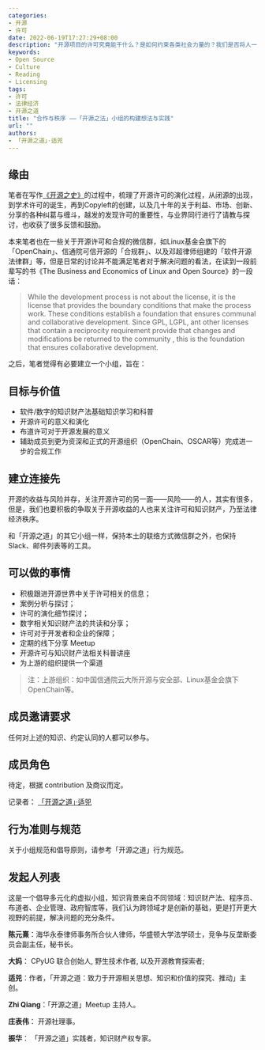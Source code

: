 ```yaml
---
categories:
- 开源
- 许可
date: 2022-06-19T17:27:29+08:00
description: "开源项目的许可究竟能干什么？是如何约束各类社会力量的？我们是否将人一律想成遵守许可的，是决定我们如何做事的，开源的世界很大，大到需要各类人才来共同铸就，为迎接更多的开源人才，我们打算从法理和科普的意义出发，来做一个推动开源许可的小组。做别人还没有做的事情。"
keywords:
- Open Source
- Culture
- Reading
- Licensing
tags:
- 许可
- 法律经济
- 开源之道
title: "合作与秩序 ——「开源之法」小组的构建想法与实践"
url: ""
authors:
- 「开源之道」·适兕
---
```

## 缘由

笔者在写作[《开源之史》](.)的过程中，梳理了开源许可的演化过程，从闭源的出现，到学术许可的诞生，再到Copyleft的创建，以及几十年的关于利益、市场、创新、分享的各种纠葛与缠斗，越发的发现许可的重要性，与业界同行进行了请教与探讨，也收获了很多反馈和鼓励。

本来笔者也在一些关于开源许可和合规的微信群，如Linux基金会旗下的「OpenChain」、信通院可信开源的「合规群」、以及邓超律师组建的「软件开源法律群」等，但是日常的讨论并不能满足笔者对于解决问题的看法，在读到一段前辈写的书《The Business and Economics of Linux and Open Source》的一段话：

> While the development process is not about the license, it is the license that provides the boundary conditions that make the process work. These conditions establish a foundation that ensures communal and collaborative development. Since GPL, LGPL, ant other licenses that contain a reciprocity requirement provide that changes and modifications be returned to the community , this is the foundation that ensures collaborative development.

之后，笔者觉得有必要建立一个小组，旨在：

## 目标与价值

* 软件/数字的知识财产法基础知识学习和科普
* 开源许可的意义和演化
* 布道许可对于开源发展的意义
* 辅助成员到更为资深和正式的开源组织（OpenChain、OSCAR等）完成进一步的合规工作

## 建立连接先

开源的收益与风险并存，关注开源许可的另一面——风险——的人，其实有很多，但是，我们也要积极的争取关于开源收益的人也来关注许可和知识财产，乃至法律经济秩序。

和「开源之道」的其它小组一样，保持本土的联络方式微信群之外，也保持Slack、邮件列表等的工具。

## 可以做的事情

*  积极跟进开源世界中关于许可相关的信息；
*  案例分析与探讨；
*  许可的演化细节探讨；
*  数字相关知识财产法的共读和分享；
*  许可对于开发者和企业的保障；
*  定期的线下分享 Meetup
*  开源许可与知识财产法相关科普讲座
*  为上游的组织提供一个渠道

> 注：上游组织：如中国信通院云大所开源与安全部、Linux基金会旗下OpenChain等。

## 成员邀请要求

任何对上述的知识、约定认同的人都可以参与。

## 成员角色

待定，根据 contribution 及商议而定。

记录者： [「开源之道」·适兕](all_about_kuosi/)



## 行为准则与规范

关于小组规范和倡导原则，请参考「开源之道」行为规范。

## 发起人列表

这是一个倡导多元化的虚拟小组，知识背景来自不同领域：知识财产法、程序员、布道者、企业管理、政府智库等，我们认为跨领域才是创新的基础，更是打开更大视野的前提，解决问题的充分条件。

**陈元熹**：海华永泰律师事务所合伙人律师，华盛顿大学法学硕士，竞争与反垄断委员会副主任，秘书长。

**大妈**： CPyUG 联合创始人, 野生技术作者, 以及开源教育探索者;

**适兕**：作者，「开源之道：致力于开源相关思想、知识和价值的探究、推动」主创。

**Zhi Qiang**：「开源之道」Meetup 主持人。

**庄表伟**： 开源社理事。

**振华**： 「开源之道」实践者，知识财产权专家。




